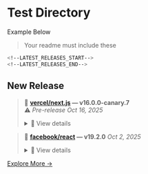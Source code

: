 # Test Directory

Example Below

> Your readme must include these

```bash
<!--LATEST_RELEASES_START-->
<!--LATEST_RELEASES_END-->

```

## New Release

<!--LATEST_RELEASES_START-->
> 💠 **[vercel/next.js](https://github.com/vercel/next.js/releases/tag/v16.0.0-canary.7) — v16.0.0-canary.7**  
>  ⚠️ *Pre-release* _Oct 16, 2025_
> <details>
> <summary>📜 View details</summary>
>
> ### Core Changes
> 
> - [Cache Components] Remove `unstable` prefix from `unstable_cacheLife`: #84877
> - fix: always use the safe stable stringify: #84909
> - [Cache Components] Fix cacheSignal in dev render: #84846
> - [dev-overlay] Never dedupe errors with different names or messages: #84908
> - Remove deprecated experimental_ppr route-level configuration: #84871
> - Include server latency in debug info: #84580
> - Fix parallel routes ignoring generateStaticParams from primary route: #84889
> 
> ### Misc Changes
> 
> - Turbopack: expose client static assets correctly: #84695
> - Turbopack: better errors for strip_prefix_len: #84882
> - Turbopack: improve missing factory message: #84881
>
> [🔗 See all releases →](https://github.com/vercel/next.js/releases)
> </details>

> 💠 **[facebook/react](https://github.com/facebook/react/releases/tag/v19.2.0) — v19.2.0** _Oct 2, 2025_
> <details>
> <summary>📜 View details</summary>
>
> Below is a list of all new features, APIs, and bug fixes.
> 
> Read the [React 19.2 release post](https://react.dev/blog/2025/10/01/react-19-2) for more information.
> 
> ## New React Features
> 
> - [`<Activity>`](https://react.dev/reference/react/Activity): A new API to hide and restore the UI and internal state of its children.
> - [`useEffectEvent`](https://react.dev/reference/react/useEffectEvent) is a React Hook that lets you extract non-reactive logic into an [Effect Event](https://react.dev/learn/separating-events-from-effects#declaring-an-effect-event).
> - [`cacheSignal`](https://react.dev/reference/react/cacheSignal) (for RSCs) lets your know when the `cache()` lifetime is over.
> - [React Performance tracks](https://react.dev/reference/developer-tooling/react-performance-tracks) appear on the Performance panel’s timeline in your browser developer tools
> 
> ## New React DOM Features
> 
> - Added resume APIs for partial pre-rendering with Web Streams:
>   - [`resume`](https://react.dev/reference/react-dom/server/resume): to resume a prerender to a stream.
>
> [🔗 See all releases →](https://github.com/facebook/react/releases)
> </details>

[Explore More →](https://github.com/jayantur13?tab=repositories)
<!--LATEST_RELEASES_END-->